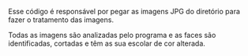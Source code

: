 Esse código é responsável por pegar as imagens JPG do diretório para fazer o tratamento das imagens.

Todas as imagens são analizadas pelo programa e as faces são identificadas, cortadas e têm as sua escolar de cor alterada.
